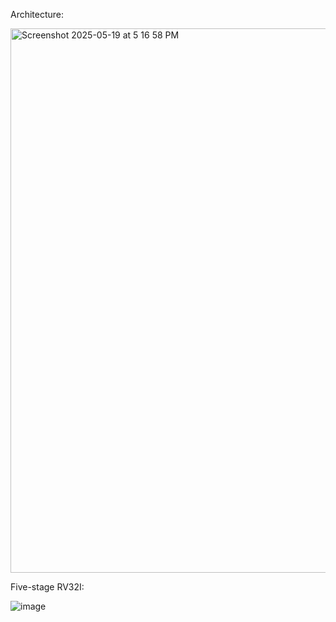 Architecture:

<img width="871" alt="Screenshot 2025-05-19 at 5 16 58 PM" src="https://github.com/user-attachments/assets/a5519881-e8a5-4f6d-bf7e-012d5be0ae6a" />

Five-stage RV32I:

![image](https://github.com/user-attachments/assets/8656abe8-0eca-4ae2-b935-f354fafafc60)
